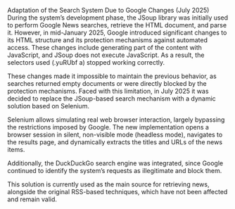 Adaptation of the Search System Due to Google Changes (July 2025)
During the system’s development phase, the JSoup library was initially used to perform Google News searches, retrieve the HTML document, and parse it. However, in mid-January 2025, Google introduced significant changes to its HTML structure and its protection mechanisms against automated access. These changes include generating part of the content with JavaScript, and JSoup does not execute JavaScript. As a result, the selectors used (.yuRUbf a) stopped working correctly.

These changes made it impossible to maintain the previous behavior, as searches returned empty documents or were directly blocked by the protection mechanisms. Faced with this limitation, in July 2025 it was decided to replace the JSoup-based search mechanism with a dynamic solution based on Selenium.

Selenium allows simulating real web browser interaction, largely bypassing the restrictions imposed by Google. The new implementation opens a browser session in silent, non-visible mode (headless mode), navigates to the results page, and dynamically extracts the titles and URLs of the news items.

Additionally, the DuckDuckGo search engine was integrated, since Google continued to identify the system’s requests as illegitimate and block them.

This solution is currently used as the main source for retrieving news, alongside the original RSS-based techniques, which have not been affected and remain valid.
